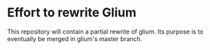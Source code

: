 # Effort to rewrite Glium

This repository will contain a partial rewrite of glium. Its purpose is to eventually be merged in
glium's master branch.
